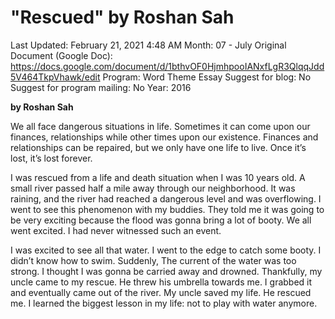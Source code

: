 # "Rescued" by Roshan Sah

Last Updated: February 21, 2021 4:48 AM
Month: 07 - July
Original Document (Google Doc): https://docs.google.com/document/d/1bthvOF0HjmhpooIANxfLgR3QlqqJdd5V464TkpVhawk/edit
Program: Word Theme Essay
Suggest for blog: No
Suggest for program mailing: No
Year: 2016

**by Roshan Sah**

We all face dangerous situations in life. Sometimes it can come upon our finances, relationships while other times upon our existence. Finances and relationships can be repaired, but we only have one life to live. Once it’s lost, it’s lost forever.

I was rescued from a life and death situation when I was 10 years old. A small river passed half a mile away through our neighborhood. It was raining, and the river had reached a dangerous level and was overflowing. I went to see this phenomenon with my buddies. They told me it was going to be very exciting because the flood was gonna bring a lot of booty. We all went excited. I had never witnessed such an event.

I was excited to see all that water. I went to the edge to catch some booty. I didn’t know how to swim. Suddenly, The current of the water was too strong. I thought I was gonna be carried away and drowned. Thankfully, my uncle came to my rescue. He threw his umbrella towards me. I grabbed it and eventually came out of the river. My uncle saved my life. He rescued me. I learned the biggest lesson in my life: not to play with water anymore.